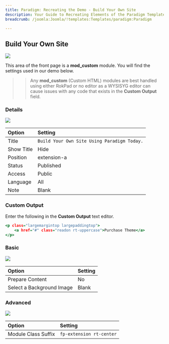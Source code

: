 ```yaml
---
title: Paradigm: Recreating the Demo - Build Your Own Site
description: Your Guide to Recreating Elements of the Paradigm Template for Joomla
breadcrumb: /joomla:Joomla/!templates:Templates/paradigm:Paradigm

---
```


Build Your Own Site
-----

![][demo]

This area of the front page is a **mod_custom** module. You will find the settings used in our demo below.

>> Any **mod_custom** (Custom HTML) modules are best handled using either RokPad or no editor as a WYSISYG editor can cause issues with any code that exists in the **Custom Output** field.

### Details

![][demo2]

| Option     | Setting                                     |  
| :--------- | :------------------------------------------ |  
| Title      | `Build Your Own Site Using Paradigm Today.` |  
| Show Title | Hide                                        |  
| Position   | extension-a                                 |  
| Status     | Published                                   |  
| Access     | Public                                      |  
| Language   | All                                         |  
| Note       | Blank                                       |  

### Custom Output

Enter the following in the **Custom Output** text editor.

~~~ .html
<p class="largemargintop largepaddingtop">
	<a href="#" class="readon rt-uppercase">Purchase Theme</a>
</p>
~~~

### Basic

![][demo3]

| Option                    | Setting |  
| :------------------------ | :------ |  
| Prepare Content           | No      |  
| Select a Background Image | Blank   |

### Advanced

![][demo4]

| Option              | Setting                    |  
| :------------------ | :------------------------- |  
| Module Class Suffix | `fp-extension rt-center`   |  

[demo]: assets/demo_8.jpeg
[demo2]: assets/build_1.jpeg
[demo3]: assets/build_2.jpeg
[demo4]: assets/build_3.jpeg